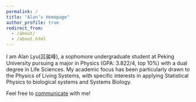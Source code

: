 ```yaml
---
permalink: /
title: "Alan's Homepage"
author_profile: true
redirect_from: 
  - /about/
  - /about.html
---
```

I am Alan Lyu(吕骏峰), a sophomore undergraduate student at Peking University pursuing a major in Physics (GPA: 3.822/4, top 10%) with a dual degree in Life Sciences. My academic focus has been particularly drawn to the Physics of Living Systems, with specific interests in applying Statistical Physics to biological systems and Systems Biology. 

Feel free to [communicate](mailto:AlanLyu2024@163.com) with me!

